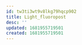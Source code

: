 ```yaml
---
id: tw3ti3wt9v8lkg79hqcp902
title: Light_fluoropost
desc: ''
updated: 1681955719501
created: 1681955719501
---
```

